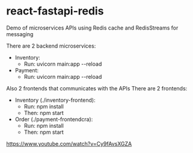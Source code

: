 # react-fastapi-redis

Demo of microservices APIs using Redis cache and RedisStreams for messaging

There are 2 backend microservices:
- Inventory:
  - Run: uvicorn main:app --reload
- Payment:
  - Run: uvicorn main:app --reload

Also 2 frontends that communicates with the APIs
There are 2 frontends:
- Inventory (./inventory-frontend):
  - Run: npm install
  - Then: npm start
- Order (./payment-frontendcra):
  - Run: npm install
  - Then: npm start

  
https://www.youtube.com/watch?v=Cy9fAvsXGZA